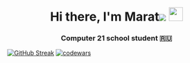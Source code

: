 <h1 align="center">Hi there, I'm Marat<img src="https://yt3.googleusercontent.com/j3T9MGX6B1zpOKUmrMdoaYGWiPJbe244P_ozdmP-IO5tpnfJUxCA-U8g5nvBTysxYKGHvXQXBg=s900-c-k-c0x00ffffff-no-rj"> 
<img src="https://github.com/blackcater/blackcater/raw/main/images/Hi.gif" height="32"/></h1>
<h3 align="center">Computer 21 school student 🇷🇺</h3>


<!--
**Ramramramzes/Ramramramzes** is a ✨ _special_ ✨ repository because its `README.md` (this file) appears on your GitHub profile.

Here are some ideas to get you started:

- 🔭 I’m currently working on ...
- 🌱 I’m currently learning ...
- 👯 I’m looking to collaborate on ...
- 🤔 I’m looking for help with ...
- 💬 Ask me about ...
- 📫 How to reach me: ...
- 😄 Pronouns: ...
- ⚡ Fun fact: ...
-->
[![GitHub Streak](https://github-readme-streak-stats.herokuapp.com/?user=DenverCoder1)](https://git.io/streak-stats)
[![codewars](https://www.codewars.com/users/Marat69/badges/large)](https://www.codewars.com/users/Marat69)   
